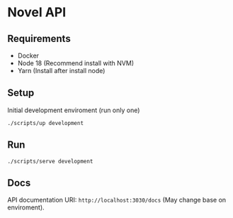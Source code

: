 # Novel API

## Requirements

* Docker
* Node 18 (Recommend install with NVM)
* Yarn (Install after install node)

## Setup

Initial development enviroment (run only one)

```
./scripts/up development
```

## Run

```
./scripts/serve development
```

## Docs

API documentation URI: `http://localhost:3030/docs` (May change base on enviroment).